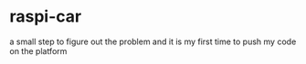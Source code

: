 # raspi-car
a small step to figure out the problem
and it is my first time to push my code on the platform
